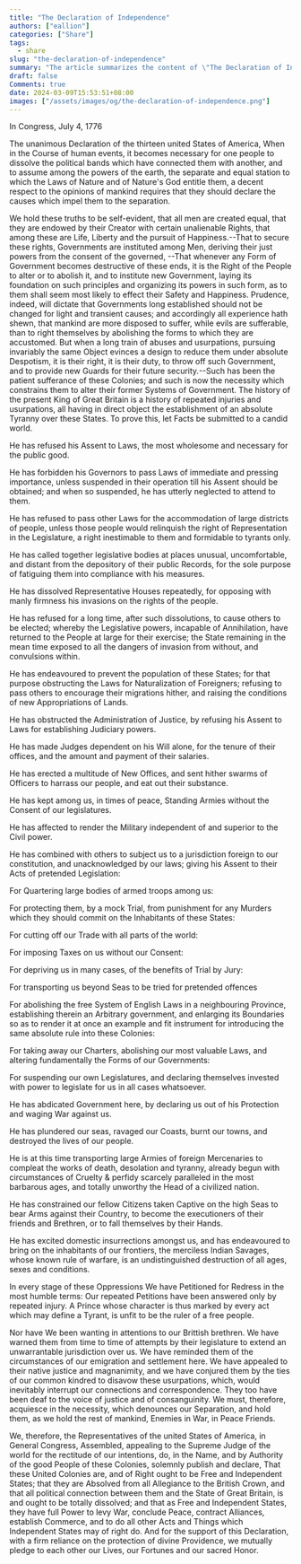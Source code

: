 ```yaml
---
title: "The Declaration of Independence"
authors: ["eallion"]
categories: ["Share"]
tags: 
  - share
slug: "the-declaration-of-independence"
summary: "The article summarizes the content of \"The Declaration of Independence\" which was adopted by the thirteen united States of America on July 4, 1776. It declares that all men are created equal and have certain unalienable rights. It lists a series of grievances against King George III and asserts that the colonies are now free and independent states with the power to govern themselves. The signatories pledge their lives, fortunes, and honor to support this declaration."
draft: false
Comments: true
date: 2024-03-09T15:53:51+08:00
images: ["/assets/images/og/the-declaration-of-independence.png"]
---
```


In Congress, July 4, 1776

The unanimous Declaration of the thirteen united States of America, When in the Course of human events, it becomes necessary for one people to dissolve the political bands which have connected them with another, and to assume among the powers of the earth, the separate and equal station to which the Laws of Nature and of Nature's God entitle them, a decent respect to the opinions of mankind requires that they should declare the causes which impel them to the separation.

  We hold these truths to be self-evident, that all men are created equal, that they are endowed by their Creator with certain unalienable Rights, that among these are Life, Liberty and the pursuit of Happiness.--That to secure these rights, Governments are instituted among Men, deriving their just powers from the consent of the governed, --That whenever any Form of Government becomes destructive of these ends, it is the Right of the People to alter or to abolish it, and to institute new Government, laying its foundation on such principles and organizing its powers in such form, as to them shall seem most likely to effect their Safety and Happiness. Prudence, indeed, will dictate that Governments long established should not be changed for light and transient causes; and accordingly all experience hath shewn, that mankind are more disposed to suffer, while evils are sufferable, than to right themselves by abolishing the forms to which they are accustomed. But when a long train of abuses and usurpations, pursuing invariably the same Object evinces a design to reduce them under absolute Despotism, it is their right, it is their duty, to throw off such Government, and to provide new Guards for their future security.--Such has been the patient sufferance of these Colonies; and such is now the necessity which constrains them to alter their former Systems of Government. The history of the present King of Great Britain is a history of repeated injuries and usurpations, all having in direct object the establishment of an absolute Tyranny over these States. To prove this, let Facts be submitted to a candid world.

  He has refused his Assent to Laws, the most wholesome and necessary for the public good.

  He has forbidden his Governors to pass Laws of immediate and pressing importance, unless suspended in their operation till his Assent should be obtained; and when so suspended, he has utterly neglected to attend to them.

  He has refused to pass other Laws for the accommodation of large districts of people, unless those people would relinquish the right of Representation in the Legislature, a right inestimable to them and formidable to tyrants only.

  He has called together legislative bodies at places unusual, uncomfortable, and distant from the depository of their public Records, for the sole purpose of fatiguing them into compliance with his measures.

  He has dissolved Representative Houses repeatedly, for opposing with manly firmness his invasions on the rights of the people.

  He has refused for a long time, after such dissolutions, to cause others to be elected; whereby the Legislative powers, incapable of Annihilation, have returned to the People at large for their exercise; the State remaining in the mean time exposed to all the dangers of invasion from without, and convulsions within.

  He has endeavoured to prevent the population of these States; for that purpose obstructing the Laws for Naturalization of Foreigners; refusing to pass others to encourage their migrations hither, and raising the conditions of new Appropriations of Lands.

  He has obstructed the Administration of Justice, by refusing his Assent to Laws for establishing Judiciary powers.

  He has made Judges dependent on his Will alone, for the tenure of their offices, and the amount and payment of their salaries.

  He has erected a multitude of New Offices, and sent hither swarms of Officers to harrass our people, and eat out their substance.

  He has kept among us, in times of peace, Standing Armies without the Consent of our legislatures.

  He has affected to render the Military independent of and superior to the Civil power.

  He has combined with others to subject us to a jurisdiction foreign to our constitution, and unacknowledged by our laws; giving his Assent to their Acts of pretended Legislation:

  For Quartering large bodies of armed troops among us:

  For protecting them, by a mock Trial, from punishment for any Murders which they should commit on the Inhabitants of these States:

  For cutting off our Trade with all parts of the world:

  For imposing Taxes on us without our Consent:

  For depriving us in many cases, of the benefits of Trial by Jury:

  For transporting us beyond Seas to be tried for pretended offences

  For abolishing the free System of English Laws in a neighbouring Province, establishing therein an Arbitrary government, and enlarging its Boundaries so as to render it at once an example and fit instrument for introducing the same absolute rule into these Colonies:

  For taking away our Charters, abolishing our most valuable Laws, and altering fundamentally the Forms of our Governments:

  For suspending our own Legislatures, and declaring themselves invested with power to legislate for us in all cases whatsoever.

  He has abdicated Government here, by declaring us out of his Protection and waging War against us.

  He has plundered our seas, ravaged our Coasts, burnt our towns, and destroyed the lives of our people.

  He is at this time transporting large Armies of foreign Mercenaries to compleat the works of death, desolation and tyranny, already begun with circumstances of Cruelty & perfidy scarcely paralleled in the most barbarous ages, and totally unworthy the Head of a civilized nation.

  He has constrained our fellow Citizens taken Captive on the high Seas to bear Arms against their Country, to become the executioners of their friends and Brethren, or to fall themselves by their Hands.

  He has excited domestic insurrections amongst us, and has endeavoured to bring on the inhabitants of our frontiers, the merciless Indian Savages, whose known rule of warfare, is an undistinguished destruction of all ages, sexes and conditions.

In every stage of these Oppressions We have Petitioned for Redress in the most humble terms: Our repeated Petitions have been answered only by repeated injury. A Prince whose character is thus marked by every act which may define a Tyrant, is unfit to be the ruler of a free people.

Nor have We been wanting in attentions to our Brittish brethren. We have warned them from time to time of attempts by their legislature to extend an unwarrantable jurisdiction over us. We have reminded them of the circumstances of our emigration and settlement here. We have appealed to their native justice and magnanimity, and we have conjured them by the ties of our common kindred to disavow these usurpations, which, would inevitably interrupt our connections and correspondence. They too have been deaf to the voice of justice and of consanguinity. We must, therefore, acquiesce in the necessity, which denounces our Separation, and hold them, as we hold the rest of mankind, Enemies in War, in Peace Friends.

We, therefore, the Representatives of the united States of America, in General Congress, Assembled, appealing to the Supreme Judge of the world for the rectitude of our intentions, do, in the Name, and by Authority of the good People of these Colonies, solemnly publish and declare, That these United Colonies are, and of Right ought to be Free and Independent States; that they are Absolved from all Allegiance to the British Crown, and that all political connection between them and the State of Great Britain, is and ought to be totally dissolved; and that as Free and Independent States, they have full Power to levy War, conclude Peace, contract Alliances, establish Commerce, and to do all other Acts and Things which Independent States may of right do. And for the support of this Declaration, with a firm reliance on the protection of divine Providence, we mutually pledge to each other our Lives, our Fortunes and our sacred Honor.
